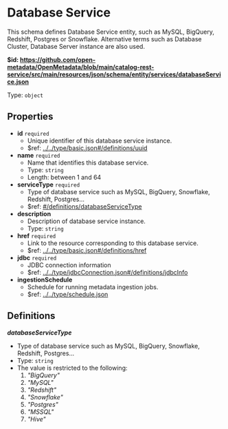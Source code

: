 # Database Service

This schema defines Database Service entity, such as MySQL, BigQuery, Redshift, Postgres or Snowflake. Alternative terms such as Database Cluster, Database Server instance are also used.

<b id="httpsgithub.comopen-metadataopenmetadatablobmaincatalog-rest-servicesrcmainresourcesjsonschemaentityservicesdatabaseservice.json">&#36;id: https://github.com/open-metadata/OpenMetadata/blob/main/catalog-rest-service/src/main/resources/json/schema/entity/services/databaseService.json</b>

Type: `object`

## Properties
 - <b id="#https://github.com/open-metadata/OpenMetadata/blob/main/catalog-rest-service/src/main/resources/json/schema/entity/services/databaseService.json/properties/id">id</b> `required`
	 - Unique identifier of this database service instance.
	 - &#36;ref: [../../type/basic.json#/definitions/uuid](#....typebasic.jsondefinitionsuuid)
 - <b id="#https://github.com/open-metadata/OpenMetadata/blob/main/catalog-rest-service/src/main/resources/json/schema/entity/services/databaseService.json/properties/name">name</b> `required`
	 - Name that identifies this database service.
	 - Type: `string`
	 - Length: between 1 and 64
 - <b id="#https://github.com/open-metadata/OpenMetadata/blob/main/catalog-rest-service/src/main/resources/json/schema/entity/services/databaseService.json/properties/serviceType">serviceType</b> `required`
	 - Type of database service such as MySQL, BigQuery, Snowflake, Redshift, Postgres...
	 - &#36;ref: [#/definitions/databaseServiceType](#/definitions/databaseServiceType)
 - <b id="#https://github.com/open-metadata/OpenMetadata/blob/main/catalog-rest-service/src/main/resources/json/schema/entity/services/databaseService.json/properties/description">description</b>
	 - Description of database service instance.
	 - Type: `string`
 - <b id="#https://github.com/open-metadata/OpenMetadata/blob/main/catalog-rest-service/src/main/resources/json/schema/entity/services/databaseService.json/properties/href">href</b> `required`
	 - Link to the resource corresponding to this database service.
	 - &#36;ref: [../../type/basic.json#/definitions/href](#....typebasic.jsondefinitionshref)
 - <b id="#https://github.com/open-metadata/OpenMetadata/blob/main/catalog-rest-service/src/main/resources/json/schema/entity/services/databaseService.json/properties/jdbc">jdbc</b> `required`
	 - JDBC connection information
	 - &#36;ref: [../../type/jdbcConnection.json#/definitions/jdbcInfo](#....typejdbcconnection.jsondefinitionsjdbcinfo)
 - <b id="#https://github.com/open-metadata/OpenMetadata/blob/main/catalog-rest-service/src/main/resources/json/schema/entity/services/databaseService.json/properties/ingestionSchedule">ingestionSchedule</b>
	 - Schedule for running metadata ingestion jobs.
	 - &#36;ref: [../../type/schedule.json](#....typeschedule.json)


## Definitions
**_databaseServiceType_**

 - Type of database service such as MySQL, BigQuery, Snowflake, Redshift, Postgres...
 - Type: `string`
 - The value is restricted to the following: 
	 1. _"BigQuery"_
	 2. _"MySQL"_
	 3. _"Redshift"_
	 4. _"Snowflake"_
	 5. _"Postgres"_
	 6. _"MSSQL"_
	 7. _"Hive"_


